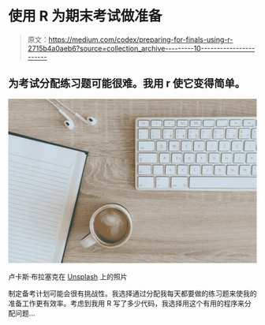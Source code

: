 # 使用 R 为期末考试做准备

> 原文：<https://medium.com/codex/preparing-for-finals-using-r-2715b4a0aeb6?source=collection_archive---------10----------------------->

## 为考试分配练习题可能很难。我用 r 使它变得简单。

![](img/bbcf24b31d887eb219fb29d72f3a7f53.png)

卢卡斯·布拉塞克在 [Unsplash](https://unsplash.com?utm_source=medium&utm_medium=referral) 上的照片

制定备考计划可能会很有挑战性。我选择通过分配我每天都要做的练习题来使我的准备工作更有效率。考虑到我用 R 写了多少代码，我选择用这个有用的程序来分配问题…